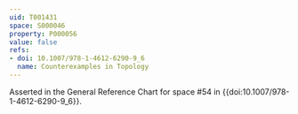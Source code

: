 ```yaml
---
uid: T001431
space: S000046
property: P000056
value: false
refs:
- doi: 10.1007/978-1-4612-6290-9_6
  name: Counterexamples in Topology
---
```


Asserted in the General Reference Chart for space #54 in
{{doi:10.1007/978-1-4612-6290-9_6}}.
